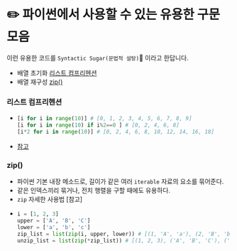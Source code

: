 # ✏️ 파이썬에서 사용할 수 있는 유용한 구문 모음

이런 유용한 코드를 `Syntactic Sugar(문법적 설탕)`🍬 이라고 한답니다.

- 배열 초기화 [리스트 컴프리헨션](https://github.com/da-in/algorithm-study/blob/main/✨%20효과%20만점%20코딩테스트%20Cheat%20Sheet!/✏️%20파이썬에서%20사용할%20수%20있는%20유용한%20구문%20모음.md#리스트컴프리헨션)
- 배열 재구성 [zip()](https://github.com/da-in/algorithm-study/blob/main/✨%20효과%20만점%20코딩테스트%20Cheat%20Sheet!/✏️%20파이썬에서%20사용할%20수%20있는%20유용한%20구문%20모음.md#zip)

### 리스트 컴프리헨션

- ```python
  [i for i in range(10)] # [0, 1, 2, 3, 4, 5, 6, 7, 8, 9]
  [i for i in range(10) if i%2==0 ] # [0, 2, 4, 6, 8]
  [i*2 for i in range(10)] # [0, 2, 4, 6, 8, 10, 12, 14, 16, 18]
  ```
- [참고](https://www.w3schools.com/python/python_lists_comprehension.asp)

### zip()

- 파이썬 기본 내장 메소드로, 길이가 같은 여러 `iterable` 자료의 요소를 묶어준다.
- 같은 인덱스끼리 묶거나, 전치 행렬을 구할 때에도 유용하다.
- `zip` 자세한 사용법 [참고]
- ```python
  i = [1, 2, 3]
  upper = ['A', 'B', 'C']
  lower = ['a', 'b', 'c']
  zip_list = list(zip(i, upper, lower)) # [(1, 'A', 'a'), (2, 'B', 'b'), (3, 'C', 'c')]
  unzip_list = list(zip(*zip_list)) # [(1, 2, 3), ('A', 'B', 'C'), ('a', 'b', 'c')]
  ```
